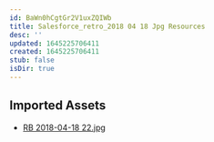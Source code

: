 ```yaml
---
id: BaWn0hCgtGr2V1uxZQIWb
title: Salesforce_retro_2018 04 18 Jpg Resources
desc: ''
updated: 1645225706411
created: 1645225706411
stub: false
isDir: true
---
```

## Imported Assets
- [RB 2018-04-18 22.jpg](/assets/rb-2018-04-18-22.jpg)
